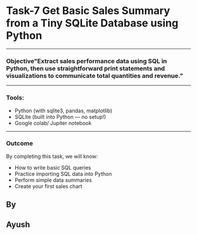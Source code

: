 # Task-7 Get Basic Sales Summary from a Tiny SQLite Database using Python
---

### Objective"Extract sales performance data using SQL in Python, then use straightforward print statements and visualizations to communicate total quantities and revenue."

---

### Tools:
- Python (with sqlite3, pandas, matplotlib)
- SQLite (built into Python — no setup!)
- Google colab/ Jupiter notebook

---

### Outcome
By completing this task, we will know:
- How to write basic SQL queries
- Practice importing SQL data into Python
- Perform simple data summaries
- Create your first sales chart

## By
## Ayush
